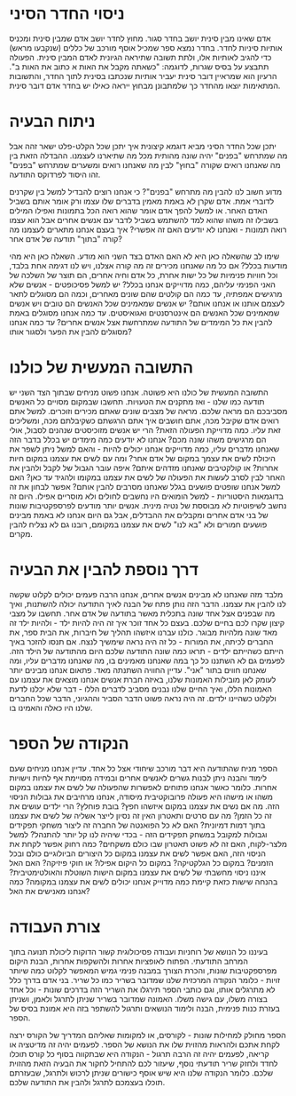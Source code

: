 ניסוי החדר הסיני
===== 

אדם שאינו מבין סינית יושב בחדר סגור. מחוץ לחדר יושב אדם שמבין סינית ומכניס אותיות סיניות לחדר. בחדר נמצא ספר שמכיל אוסף מורכב של כללים (שנקבעו מראש) כדי להגיב לאותיות אלו, ולתת תשובה שתיראה הגיונית לאדם המבין סינית. הפעולה תתבצע על בסיס שגרות, לדוגמה: "כשאתה מקבל את האות א כתוב את האות ב". הרעיון הוא שמראיין דובר סינית יעביר אותיות שנכתבו בסינית לתוך החדר, והתשובות המתאימות יוצאו מהחדר כך שלמתבונן מבחוץ ייראה כאילו יש בחדר אדם דובר סינית.

ניתוח הבעיה
===== 

יתכן שכל החדר הסיני מביא דוגמא קיצונית איך יתכן שכל הקלט-פלט ישאר זהה אבל מה שמתרחש "בפנים" יהיה שונה מהותית מכל מה שתיארנו לעצמנו. ההבדלה הזאת בין מה שאנחנו רואים שקורה "בחוץ" לבין מה שאנחנו רואים ומשערים שמתרחש "בפנים" זהו היסוד לפרדוקס התודעה. 

מדוע חשוב לנו להבין מה מתרחש "בפנים"? כי אנחנו רוצים להבדיל למשל בין שקרנים לדוברי אמת. אדם שקרן לא באמת מאמין בדברים שלו עצמו ורק אומר אותם בשביל האדם האחר. או למשל להפך אדם אומר שהוא רואה הכל בתמונות ואפילו המילים בשבילו זה משהו שהוא למד להשתמש בשביל לדבר עם אנשים אחרים אבל הוא עצמו רואה תמונות - ואנחנו לא יודעים האם זה אפשרי? איך בעצם אנחנו מתארים לעצמנו מה קורה "בתוך" תודעה של אדם אחר? 

שימו לב שהשאלה כאן היא לא האם האדם בצד השני הוא מודע. השאלה כאן היא מהי מודעות בכלל? אם כל מה שאנחנו מכירים זה מה קורה אצלנו, ויש לנו דגימה אחת בלבד, וכל חוויות פנימיות של כל ישות אחרת, כל אדם וחיה אחרים, הם תוצר של השלכה של האני הפנימי עליהם, כמה מדוייקים אנחנו בכלל? יש למשל פסיכופטים - אנשים שלא מרגישים אמפתיה, עד כמה הם קולטים שהם שונים מאחרים, וכמה הם מסוגלים לתאר לעצמם אותנו או אנחנו אותם? יש אנשים שמאמינים שכל האנשים הם טובים ויש אנשים שמאמינים שכל האנשים הם אינטרסנטים ואגואיסטים. עד כמה אנחנו מסוגלים באמת להבין את כל המימדים של התודעה שמתרחשת אצל אנשים אחרים? עד כמה אנחנו מסוגלים להבין את הפער ולסגור אותו? 

התשובה המעשית של כולנו
=====

התשובה המעשית של כולנו היא פשוטה. אנחנו פשוט מניחים שבתוך הצד השני יש תודעה כמו שלנו - ואז מתקנים את הטעויות. תחשבו שבמקום מסויים כל האנשים מסביבכם הם מראה שלכם. מראה של מצבים שונים שאתם מכירים וזוכרים. למשל אתם רואים אדם שקיבל מכה, אתם חושבים איך אתם הרגשתם כשקיבלתם מכה, ומשליכים זאת עליו. כמה מדוייקת הפעולה הזאת? הרי יש אנשים מזוכיסטים שנהנים לסבול, אולי הם מרגישים משהו שונה מכם? אנחנו לא יודעים כמה מימדים יש בכלל בדבר הזה שאנחנו מדברים עליו, כמה מדוייקים אנחנו יכולים להיות - והאם למשל ניתן לשפר את היכולת לשים את עצמך במקום של אדם אחר? ומה עם לשים את עצמנו במקום חיות אחרות? או קולקטיבים שאנחנו מזדהים איתם? איפה עובר הגבול של לקבל ולהבין את האחר לבין לסרב לעשות את הפעולה של לשים את עצמנו במקומו ולהגיד עד כאן? האם למשל אנחנו שופטים פושעים בגלל שאנחנו מסרבים להבין אותם? אפשר לבחון את זה בדוגמאות היסטוריות - למשל הומואים היו נחשבים לחולים ולא מוסריים אפילו. היום זה נחשב לשיפוטיות לא מבוססת של נטיה מינית. אנשים יותר מודעים לפרספקטיבות שונות של בני אדם אחרים ומקבלים את ההבדלים, אבל גם היום אנחנו לא באמת מבינים פושעים חמורים ולא "בא לנו" לשים את עצמנו במקומם, רובנו גם לא נצליח להבין מקרים.

דרך נוספת להבין את הבעיה
===== 

מלבד מזה שאנחנו לא מבינים אנשים אחרים, אנחנו הרבה פעמים יכולים לקלוט שקשה לנו להבין את עצמנו. הדבר הזה נותן פתח של הבנה לאיך התודעה יכולה להשתנות, ואיך מה שבפנים אצל אחד שונה בתכלית מאשר בתודעה של אדם אחר. תחשבו על מצבי קיצון שקרו לכם בחיים שלכם. בעצם כל אחד זוכר איך זה היה להיות ילד - ולהיות ילד זה מאד שונה מלהיות מבוגר. כולנו עברנו איזשהו תהליך של חיברות, את הבית ספר, את החברים לכיתה, את המורות - כל זה היה נראה שימשיך לנצח. אם תנסו להזכר באיך הייתם כשהייתם ילדים - תראו כמה שונה התודעה שלכם היום מהתודעה של הילד הזה. לפעמים גם לא השתננו כל כך במה שאנחנו מאמינים בו, מה שאנחנו מדברים עליו, ומה שאנחנו חווים בתור "אני". עדיין החוויה השתנתה מאד. פתאום אנחנו מבינים יותר לעומק לאן מובילות האמונות שלנו, באיזה חברת אנשים אנחנו מוצאים את עצמנו עם האמונות הללו, ואיך החיים שלנו נבנים מסביב לדברים הללו - דבר שלא יכלנו לדעת ולקלוט כשהיינו ילדים. זה היה נראה פשוט הדבר הסביר וההגיוני, הדבר שכל החברים שלנו היו כאלה והאמינו בו. 

הנקודה של הספר
=====

הספר מניח שהתודעה היא דבר מורכב שיחודי אצל כל אחד. עדיין אנחנו מניחים שעם לימוד והבנה ניתן לבנות גשרים לאנשים אחרים ובמידה מסויימת אף לחיות וישויות אחרות. כלומר כאשר אנחנו פתוחים לאפשרות שהפעולה של לשים את עצמנו במקום משהו או מישהו היא פעולה פרובוקטיבית מיסודה, אנחנו מרחיבים את גבולות הניסוי הזה. מה אם נשים את עצמנו במקום איזשהו חפץ? בובת פוחלץ? הרי ילדים עושים את זה כל הזמן? מה עם סרטים ותאטרון האין זה נסיון לייצר אשליה של לשים את עצמנו בתוך דמות דמיונית? האם לא כל הפואנטה של החברה זה ליצור משחקי תפקידים וגבולות למקובל במשחק תפקידים הזה - בכדי שיהיה לנו קל יותר להתנהל? למשל מלצר-לקוח, האם זה לא פשוט תאטרון שבו כולם משקחים? כמה רחוק אפשר לקחת את הניסוי הזה, האם אפשר לשים את עצמנו במקום כל היצורים הביולוגיים כולם ובכל הזמנים? במקום כל הגלקטיקה? במקום כל היקום אפילו? או חוקי פיזיקה? האם האל איננו ניסוי מחשבתי של לשים את עצמנו במקום הישות השוטלת והאולטימטיבית? בהנחה שישות כזאת קיימת כמה מדוייק אנחנו יכולים לשים את עצמנו במקומה? כמה אנחנו מאנישים את האל? 

צורת העבודה
=====

בעיננו כל הנושא של רוחניות ועבודה פסיכולוגית קשור הדוקות ליכולת תנועה בתוך המרחב התודעתי. הפתוח לאופציות אחרות ולהשקפות אחרות, הבנת היקום מפרספקטיבות שונות, והכרת הצורך במבנה פנימי גמיש המאפשר לקלוט כמה שיותר זויות - כלומר הנקודה המרכזית שלנו שמדובר בשריר כמו כל שריר. בני אדם בדרך כלל לא מתרגלים אותו, וגם כותבי הספר תירגלו את השריר הזה בדרכים שונות - וכל אחד בצורה משלו, עם גישה משלו. האמונה שמדובר בשריר שניתן לתרגל ולאמן, ושניתן בעזרת כנות פנימית, הבנה ולימוד הנושאים ותרגול להשתפר בזה היא אמונת בסיס של הספר. 

הספר מחולק למחילות שונות - לקורסים, או למקומות שאליהם המדריך של הקורס ירצה לקחת אתכם ולהראות מהזוית שלו את הנושא של הספר. לפעמים יהיה זה מדיטציה או קריאה, לפעמים יהיה זה הרבה תרגול - הנקודה היא שבתקווה בסוף כל קורס תוכלו לחדד ולחזק שריר תודעתי נוסף, שיעזור לכם להתחיל לחקור את הבעיה הזאת מהזוית שלכם. כלומר הנקודה שלנו היא שיש אוסף כישורים שניתן לרכוש ולתרגל, שבעזרתם תוכלו בעצמכם לתרגל ולהבין את התודעה שלכם.
